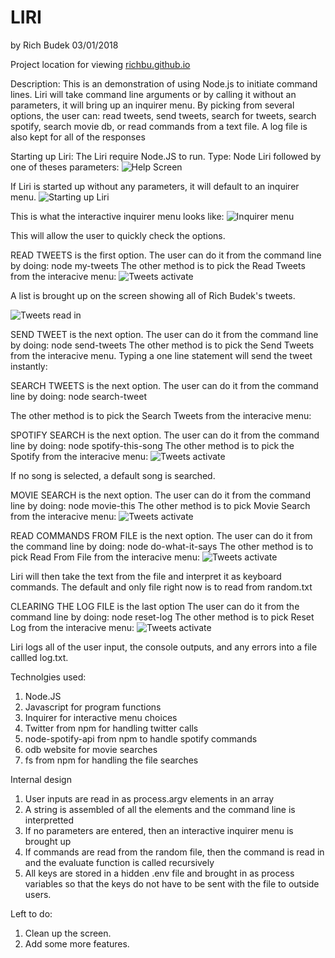 # LIRI

by Rich Budek 03/01/2018

Project location for viewing   [richbu.github.io](https://github.com/RichBu/liri-node-app)

Description:
This is an demonstration of using Node.js to initiate command lines.  Liri will take command line arguments or by calling it without an parameters, it will bring up an inquirer menu. By picking from several options, the user can: read tweets,  send tweets,  search for tweets,  search spotify,  search movie db,  or read commands from a text file.  A log file is also kept for all of the responses

Starting up Liri:
The Liri require Node.JS to run.  Type:  Node Liri followed by one of theses parameters:
![Help Screen](/assets/images/screen_caps/Help_01.png)

If Liri is started up without any parameters, it will default to an inquirer menu.
![Starting up Liri](/assets/images/screen_caps/Scrn_01.png)

This is what the interactive inquirer menu looks like:
![Inquirer menu](/assets/images/screen_caps/Scrn_02.png)

This will allow the user to quickly check the options.

READ TWEETS is the first option.
The user can do it from the command line by doing:  node my-tweets
The other method is to pick the Read Tweets from the interacive menu:
![Tweets activate](/assets/images/screen_caps/ReadTweets_01.png)

A list is brought up on the screen showing all of Rich Budek's tweets.

![Tweets read in](/assets/images/screen_caps/ReadTweets_03.png)

SEND TWEET is the next option.
The user can do it from the command line by doing:  node send-tweets <tweet to send>
The other method is to pick the Send Tweets from the interacive menu.
Typing a one line statement will send the tweet instantly:

SEARCH TWEETS is the next option.
The user can do it from the command line by doing:  node search-tweet <search string>
The other method is to pick the Search Tweets from the interacive menu:

SPOTIFY SEARCH is the next option.
The user can do it from the command line by doing:  node spotify-this-song <song-title>
The other method is to pick the Spotify from the interacive menu:
![Tweets activate](/assets/images/screen_caps/SearchSpotify_01.png)

If no song is selected, a default song is searched.

MOVIE SEARCH  is the next option.
The user can do it from the command line by doing:  node movie-this <movie title>
The other method is to pick Movie Search from the interacive menu:
![Tweets activate](/assets/images/screen_caps/SearchMovie_01.png)


READ COMMANDS FROM FILE  is the next option.
The user can do it from the command line by doing:  node do-what-it-says
The other method is to pick Read From File from the interacive menu:
![Tweets activate](/assets/images/screen_caps/ReadFile_03.png)

Liri will then take the text from the file and interpret it as keyboard commands.
The default and only file right now is to read from random.txt

CLEARING THE LOG FILE is the last option
The user can do it from the command line by doing:  node reset-log
The other method is to pick Reset Log from the interacive menu:
![Tweets activate](/assets/images/screen_caps/LogFile_01.png)

Liri logs all of the user input, the console outputs, and any errors into a file callled
log.txt.

Technolgies used:
1. Node.JS
2. Javascript for program functions
3. Inquirer for interactive menu choices
4. Twitter from npm for handling twitter calls
5. node-spotify-api from npm to handle spotify commands
6. odb website for movie searches
7. fs from npm for handling the file searches

Internal design
1. User inputs are read in as process.argv elements in an array
2. A string is assembled of all the elements and the command line is interpretted
3. If no parameters are entered, then an interactive inquirer menu is brought up
4. If commands are read from the random file, then the command is read in and the evaluate
    function is called recursively
5. All keys are stored in a hidden .env file and brought in as process variables so that the keys
    do not have to be sent with the file to outside users.

Left to do:
1. Clean up the screen.
2. Add some more features.


